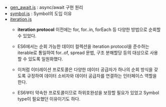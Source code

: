 + [gen_await.js](./gen_await.js) : async/await 구현 원리
+ [symbol.js](./symbol.js) : Symbol의 도입 이유
+ [iteration.js](./iteration.js)
    + __iteration protocol__ 이전에는 for, for..in, forEach 등 다양한 방법으로 순회할 수 있었다.

    + ES6에서는 순회 가능한 데이터 컬렉션을 iteration protocol을 준수하는 iterable로 통일하여 for..of, spread 문법, 구조 분해할당 등의 대상으로 사용할 수 있도록 일원화했다.  

    + 이처럼 이터레이션 프로토콜은 다양한 데이터 공급자가 하나의 순회 방식을 갖도록 규정하여 데이터 소비자와 데이터 공급자를 연결하는 인터페이스 역할을 한다.
    
    + ES6부터 약속한 프로토콜이므로 하위호완성을 보장할 필요가 있었고 Symbol type이 필요했던 이유이기도 하다.